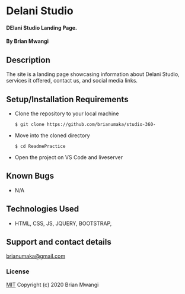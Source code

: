 # Delani Studio
#### DElani Studio Landing Page.
#### By Brian Mwangi
## Description
The site is a landing page showcasing information about Delani Studio, services it offered, contact us, and social media links.
## Setup/Installation Requirements
* Clone the repository to your local machine
    ```
    $ git clone https://github.com/brianumaka/studio-360-
    ```
* Move into the cloned directory
    ```
    $ cd ReadmePractice 
    ```
* Open the project on VS Code and liveserver
## Known Bugs
* N/A
## Technologies Used
* HTML, CSS, JS, JQUERY, BOOTSTRAP,
## Support and contact details
brianumaka@gmail.com
### License
[MIT](https://choosealicense.com/licenses/mit/)
Copyright (c) 2020 Brian Mwangi
